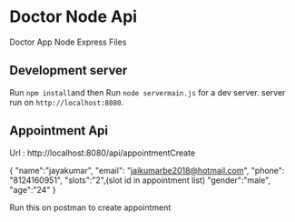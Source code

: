# Doctor Node Api
Doctor App Node Express Files

## Development server
Run `npm install`and then
Run `node servermain.js` for a dev server. server run on `http://localhost:8080`.

## Appointment Api

Url : http://localhost:8080/api/appointmentCreate

{
       "name":"jayakumar",
      "email": "jaikumarbe2018@hotmail.com",
      "phone": "8124160951",
     "slots":"2",(slot id in appointment list)
     "gender":"male",
     "age":"24"
}

Run this on postman to create appointment

